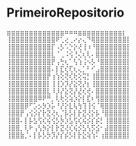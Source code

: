 # PrimeiroRepositorio

 ⣶⣶⣶⣶⣶⣶⣶⣶⣶⣶⣶⣶⣶⠶⠶⠶⣶⣶⣶⣶⣶⣶⣶⣶⣶⣶⡆
⢸⣿⣿⣿⣿⣿⣿⣿⣿⣿⣿⠟⢁⢔⢀⠔⡔⢄⠙⢿⣿⣿⣿⣿⣿⣿⣿⡇
⢸⣿⣿⣿⣿⣿⣿⣿⣿⣿⡏⠠⡣⠡⡑⡕⢜⢸⠰⠘⣿⣿⣿⣿⣿⣿⣿⡇
⢸⣿⣿⣿⣿⣿⣿⣿⣿⣿⣇⠈⢀⠨⢪⢘⢌⢆⢇⠄⣿⣿⣿⣿⣿⣿⣿⡇
⢸⣿⣿⣿⣿⣿⣿⣿⣿⣿⡟⢠⢓⢆⠁⢣⢱⢨⠢⡣⠘⣿⣿⣿⣿⣿⣿⡇
⢸⣿⣿⣿⣿⣿⣿⣿⣿⣿⠄⡇⣏⢎⢏⢆⢄⡁⠃⠊⣠⣿⣿⣿⣿⣿⣿⡇
⢸⣿⣿⣿⣿⣿⣿⣿⣿⡟⢰⢱⢕⢝⢎⢗⢕⢭⡃⢸⣿⣿⣿⣿⣿⣿⣿⡇
⢸⣿⣿⣿⣿⣿⣿⣿⣿⡇⢸⢸⡱⡹⡜⣕⢝⡜⡆⢸⣿⣿⣿⣿⣿⣿⣿⡇
⢸⣿⣿⣿⣿⣿⣿⣿⣿⣇⠸⡸⡜⣕⢝⡜⣜⢎⢞⠄⣿⣿⣿⣿⣿⣿⣿⡇
⢸⣿⣿⣿⣿⣿⣿⠿⠟⠛⡀⢇⢗⢕⢵⡱⡕⡇⣏⠆⢻⣿⣿⣿⣿⣿⣿⡇
⢸⣿⣿⣿⡿⠋⡡⡢⡳⡱⡥⠘⡜⡕⣇⢧⢳⢹⢸⢪⠈⢿⣿⣿⣿⣿⣿⡇
⢸⣿⣿⡟⢠⢪⡪⡎⡗⣝⢜⢆⡈⡧⡣⡇⡗⣝⢜⡕⡧⠘⣿⣿⣿⣿⣿⡇
⢸⣿⣿⠄⡇⡧⣣⢫⢎⢮⢪⡣⡳⡱⣣⢫⢎⢮⡪⡎⡮⡃⢸⣿⣿⣿⣿⡇
⢸⣿⣿⡀⢇⠗⢠⢣⡳⡕⡇⡗⣝⢜⢎⢮⡪⣣⢣⡫⣪⠂⣼⣿⣿⣿⣿⡇
⢸⣿⣿⣷⡈⠄⡇⡧⡣⡳⡹⡜⡎⡮⡣⡇⡗⣕⢵⢱⠅⢰⣿⣿⣿⣿⣿⡇
